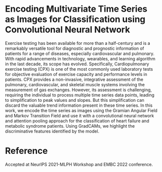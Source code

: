 # Encoding Multivariate Time Series as Images for Classification using Convolutional Neural Network

Exercise testing has been available for more than a half-century and is a remarkably versatile tool for diagnostic and prognostic information of patients for a range of diseases, especially cardiovascular and pulmonary. With rapid advancements in technology, wearables, and learning algorithm in the last decade, its scope has evolved.
Specifically, Cardiopulmonary exercise testing (CPX) is one of the most commonly used laboratory tests for objective evaluation of exercise capacity and performance levels in patients. CPX provides a non-invasive, integrative assessment of the pulmonary, cardiovascular, and skeletal muscle systems involving the measurement of gas exchanges. However, its assessment is challenging, requiring the individual to process multiple time series data points, leading to simplification to peak values and slopes. But this simplification can discard the valuable trend information present in these time series. In this work, we encode the time series as images using the Gramian Angular Field and Markov Transition Field and use it with a convolutional neural network and attention pooling approach for the classification of heart failure and metabolic syndrome patients. Using GradCAMs, we highlight the discriminative features identified by the model. 

# Reference

Accepted at NeurIPS 2021-MLPH Workshop and EMBC 2022 conference.
